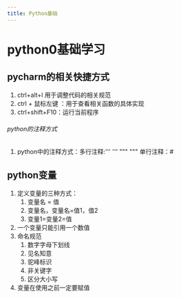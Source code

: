 ```yaml
---
title: Python基础
---
```

# python0基础学习

## pycharm的相关快捷方式

1. ctrl+alt+l 用于调整代码的相关规范
2. ctrl + 鼠标左键 ：用于查看相关函数的具体实现
3. ctrl+shift+F10：运行当前程序

###### python的注释方式

1. python中的注释方式：多行注释:'''  '''   """    """    单行注释：#

## python变量

1. 定义变量的三种方式：
   1. 变量名 = 值
   2. 变量名，变量名=值1，值2
   3. 变量1=变量2=值
2. 一个变量只能引用一个数值
3. 命名规范
   1. 数字字母下划线
   2. 见名知意
   3. 驼峰标识
   4. 非关键字
   5. 区分大小写
4. 变量在使用之前一定要赋值